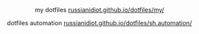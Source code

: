 <p align="center">
my dotfiles
<a href="http://russianidiot.github.io/sh/dotfiles/">russianidiot.github.io/dotfiles/my/</a>
</p>
<p align="center">
dotfiles automation
<a href="http://russianidiot.github.io/dotfiles/sh.automation/">russianidiot.github.io/dotfiles/sh.automation/</a>
</p>